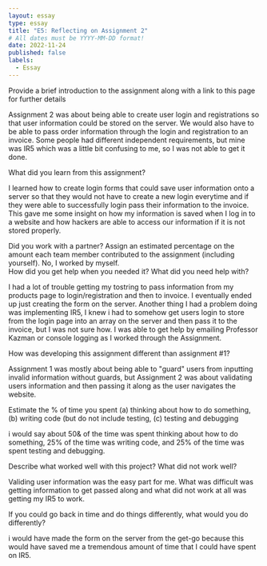 ```yaml
---
layout: essay
type: essay
title: "E5: Reflecting on Assignment 2"
# All dates must be YYYY-MM-DD format!
date: 2022-11-24
published: false
labels:
  - Essay
---
```


<body>
Provide a brief introduction to the assignment along with a link to this page for further details
<p>Assignment 2 was about being able to create user login and registrations so that user information could be stored on the server. We would also have to be able to pass order information through the login and registration to an invoice. Some people had different independent requirements, but mine was IR5 which was a little bit confusing to me, so I was not able to get it done.</p>
<div>
What did you learn from this assignment?
<p>I learned how to create login forms that could save user information onto a server so that they would not have to create a new login everytime and if they were able to successfully login pass their information to the invoice. This gave me some insight on how my information is saved when I log in to a website and how hackers are able to access our information if it is not stored properly.</p>
<div>
Did you work with a partner? Assign an estimated percentage on the amount each team member contributed to the assignment (including yourself).
No, I worked by myself.
<div> 
How did you get help when you needed it? What did you need help with?
<p>I had a lot of trouble getting my tostring to pass information from my products page to login/registration and then to invoice. I eventually ended up just creating the form on the server. Another thing I had a problem doing was implementing IR5, I knew i had to somehow get users login to store from the login page into an array on the server and then pass it to the invoice, but I was not sure how. I was able to get help by emailing Professor Kazman or console logging as I worked through the Assignment.</p>
<div>  
How was developing this assignment different than assignment #1?
<p>Assignment 1 was mostly about being able to "guard" users from inputting invalid information without guards, but Assignment 2 was about validating users information and then passing it along as the user navigates the website.
<div>
Estimate the % of time you spent (a) thinking about how to do something, (b) writing code (but do not include testing, (c) testing and debugging
<p>i would say about 50& of the time was spent thinking about how to do something, 25% of the time was writing code, and 25% of the time was spent testing and debugging.</p>
<div>  
Describe what worked well with this project? What did not work well?
<p>Validing user information was the easy part for me. What was difficult was getting information to get passed along and what did not work at all was getting my IR5 to work.</p>
<div>  
If you could go back in time and do things differently, what would you do differently?
<p>i would have made the form on the server from the get-go because this would have saved me a tremendous amount of time that I could have spent on IR5.</p>
<body>
  
